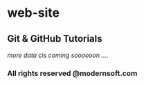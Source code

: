 # web-site

## Git & GitHub Tutorials

_more data cis coming soooooon ...._

### All rights reserved @modernsoft.com
